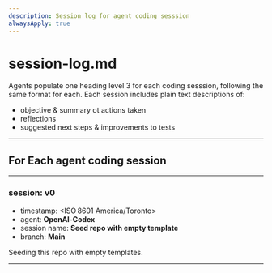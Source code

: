 ```yaml
---
description: Session log for agent coding sesssion
alwaysApply: true
---
```


# session-log.md
Agents populate one heading level 3 for each coding sesssion, following the same format for each. Each session includes plain text descriptions of:
- objective & summary ot actions taken
- reflections
- suggested next steps & improvements to tests

---

## For Each agent coding session

---

### session: v0
- timestamp: <ISO 8601 America/Toronto>
- agent: **OpenAI‑Codex**
- session name: **Seed repo with empty template**
- branch: **Main**

Seeding this repo with empty templates.

---
